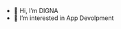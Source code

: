 - 👋 Hi, I’m DIGNA
- 🌱 I’m interested in App Devolpment


<!---
ELMUTAZ-ABDELRAHMAN/ELMUTAZ-ABDELRAHMAN is a ✨ special ✨ repository because its `README.md` (this file) appears on your GitHub profile.
You can click the Preview link to take a look at your changes.
--->
